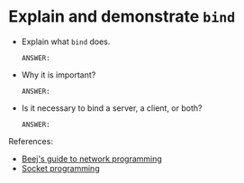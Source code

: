 # Explain and demonstrate `bind`

- Explain what `bind` does.

    ```text
    ANSWER:
    ```

- Why it is important?

    ```text
    ANSWER:
    ```

- Is it necessary to bind a server, a client, or both?

    ```text
    ANSWER:
    ```


References:

- [Beej's guide to network programming](https://beej.us/guide/bgnet/html/)
- [Socket programming](https://www.geeksforgeeks.org/socket-programming-cc/)